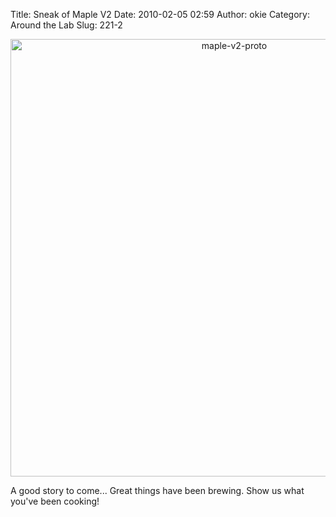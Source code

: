 Title: Sneak of Maple V2
Date: 2010-02-05 02:59
Author: okie
Category: Around the Lab
Slug: 221-2

<center>
<img width="700px" src="http://blogs.leaflabs.com/wp-content/uploads/maple-v2-proto1-1024x691.jpg" alt="maple-v2-proto">
</center>

A good story to come... Great things have been brewing. Show us what
you've been cooking!


